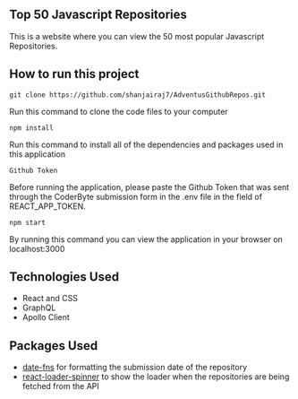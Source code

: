 ## Top 50 Javascript Repositories

This is a website where you can view the 50 most popular Javascript Repositories.

## How to run this project

`git clone https://github.com/shanjairaj7/AdventusGithubRepos.git`

Run this command to clone the code files to your computer

`npm install`

Run this command to install all of the dependencies and packages used in this application

`Github Token`

Before running the application, please paste the Github Token that was sent through the CoderByte submission form in the .env file in the field of REACT_APP_TOKEN.

`npm start`

By running this command you can view the application in your browser on localhost:3000

## Technologies Used

- React and CSS
- GraphQL
- Apollo Client

## Packages Used

- [date-fns](https://date-fns.org/) for formatting the submission date of the repository
- [react-loader-spinner](https://www.npmjs.com/package/react-loader-spinner) to show the loader when the repositories are being fetched from the API
